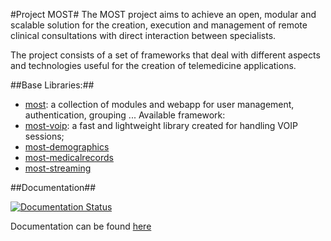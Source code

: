 #Project MOST#
The MOST project aims to achieve an open, modular and scalable solution for the creation, execution and management of remote clinical consultations with direct interaction between specialists.  

The project consists of a set of frameworks that deal with different aspects and technologies useful for the creation of telemedicine applications.

##Base Libraries:##

- [most](https://github.com/crs4/most): a collection of modules and webapp for user management, authentication, grouping ...
Available framework:
- [most-voip](https://github.com/crs4/most-voip): a fast and lightweight library created for handling VOIP sessions;
- [most-demographics](https://github.com/crs4/most-demographics)
- [most-medicalrecords](https://github.com/crs4/most-medicalrecords)
- [most-streaming](https://github.com/crs4/most-streaming)

##Documentation##

[![Documentation Status](https://readthedocs.org/projects/most-demographics/badge/?version=latest)](https://readthedocs.org/projects/most-demographics/?badge=latest)

Documentation can be found [here](http://most-demographics.readthedocs.org/en/latest/)
